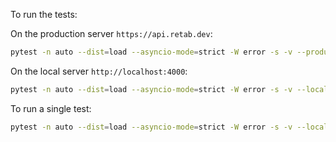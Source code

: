 To run the tests:

On the production server `https://api.retab.dev`:
```bash
pytest -n auto --dist=load --asyncio-mode=strict -W error -s -v --production
```

On the local server `http://localhost:4000`:
```bash
pytest -n auto --dist=load --asyncio-mode=strict -W error -s -v --local
```

To run a single test:

```bash
pytest -n auto --dist=load --asyncio-mode=strict -W error -s -v --local -k test_extract_openai[parse-sync]
```